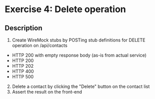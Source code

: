 # Exercise 4: Delete operation

## Description
1. Create WireMock stubs by POSTing stub definitions for DELETE operation on /api/contacts

- HTTP 200 with empty response body (as-is from actual service)
- HTTP 200
- HTTP 202
- HTTP 400
- HTTP 500

2. Delete a contact by clicking the "Delete" button on the contact list
3. Assert the result on the front-end
